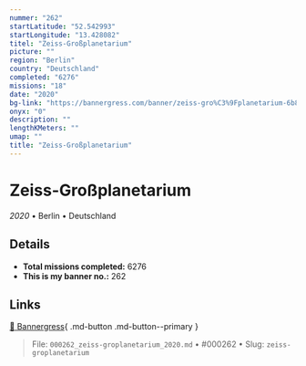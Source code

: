 ```yaml
---
nummer: "262"
startLatitude: "52.542993"
startLongitude: "13.428082"
titel: "Zeiss-Großplanetarium"
picture: ""
region: "Berlin"
country: "Deutschland"
completed: "6276"
missions: "18"
date: "2020"
bg-link: "https://bannergress.com/banner/zeiss-gro%C3%9Fplanetarium-6b8c"
onyx: "0"
description: ""
lengthKMeters: ""
umap: ""
title: "Zeiss-Großplanetarium"
---
```

# Zeiss-Großplanetarium

*2020* • Berlin • Deutschland



## Details


- **Total missions completed:** 6276
- **This is my banner no.:** 262




## Links
[🔗 Bannergress](https://bannergress.com/banner/zeiss-gro%C3%9Fplanetarium-6b8c){ .md-button .md-button--primary }



> File: `000262_zeiss-groplanetarium_2020.md` • #000262 • Slug: `zeiss-groplanetarium`
